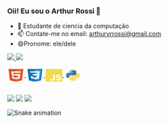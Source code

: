 ### Oii! Eu sou o Arthur Rossi  👋


- 🌱 Estudante de ciencia da computação  
- 📫 Contate-me no email: arthurvrrossi@gmail.com
- 😄Pronome: ele/dele 
 
<div >
  <a href="https://github.com/arthurvrrossi">
  <img height="130em" src="https://github-readme-stats.vercel.app/api?username=arthurvrrossi&show_icons=true&theme=dark&include_all_commits=true&count_private=true"/>
  <img height="130em" src="https://github-readme-stats.vercel.app/api/top-langs/?username=arthurvrrossi&layout=compact&langs_count=7&theme=dark"/>
</div>
<div style="display: inline_block"><br>
   <img align="center" alt="Rafa-HTML" height="30" width="40" src="https://raw.githubusercontent.com/devicons/devicon/master/icons/html5/html5-original.svg">
   <img align="center" alt="Rafa-CSS" height="30" width="40" src="https://raw.githubusercontent.com/devicons/devicon/master/icons/css3/css3-original.svg">
   <img align="center" alt="Rafa-Js" height="30" width="40" src="https://raw.githubusercontent.com/devicons/devicon/master/icons/javascript/javascript-plain.svg">
   <img align="center" alt="Rafa-python" height="30" width="40" src="https://raw.githubusercontent.com/devicons/devicon/master/icons/python/python-original.svg">

 </div>
 
 ##
 
 <div>
  <a href="https://www.instagram.com/arthurvrrossi/" target="_blank"><img src="https://img.shields.io/badge/-Instagram-%23E4405F?style=for-the-badge&logo=instagram&logoColor=white" target="_blank"></a>
  <a href = "arthurvrrossi@gmail.com"><img src="https://img.shields.io/badge/-Gmail-%23333?style=for-the-badge&logo=gmail&logoColor=white" target="_blank"></a>
  <a href="www.linkedin.com/in/arthur-v-7615691a8"target="_blank"><img src="https://img.shields.io/badge/-LinkedIn-%230077B5?style=for-the-badge&logo=linkedin&logoColor=white" target="_blank"></a> 
 
 ![Snake animation](https://github.com/arthurvrrossi/rafaballerini/blob/output/github-contribution-grid-snake.svg)
 
 </div>
